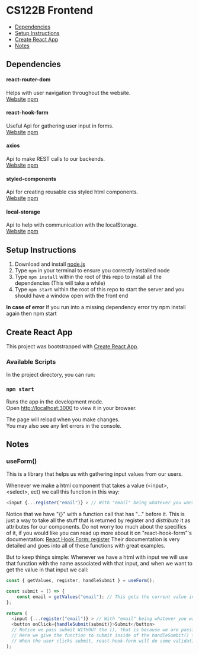 # CS122B Frontend

- [Dependencies](#dependencies)
- [Setup Instructions](#setup-instructions)
- [Create React App](#create-react-app)
- [Notes](#notes)

## Dependencies

#### react-router-dom 
Helps with user navigation throughout the website. \
[Website](https://github.com/remix-run/react-router) [npm](https://www.npmjs.com/package/react-router-dom)

#### react-hook-form
Useful Api for gathering user input in forms. \
[Website](https://react-hook-form.com) [npm](https://www.npmjs.com/package/react-hook-form)

#### axios
Api to make REST calls to our backends. \
[Website](https://axios-http.com/) [npm](https://www.npmjs.com/package/axios)

#### styled-components
Api for creating reusable css styled html components. \
[Website](https://styled-components.com/) [npm](https://www.npmjs.com/package/styled-components)

#### local-storage
Api to help with communication with the localStorage. \
[Website](https://github.com/bevacqua/local-storage) [npm](https://www.npmjs.com/package/local-storage)

## Setup Instructions
1. Download and install [node.js](https://github.com/klefstad-teaching/CS122B#javascript)
2. Type `npm` in your terminal to ensure you correctly installed node
3. Type `npm install` within the root of this repo to install all the dependencies (This will take a while)
4. Type `npm start` within the root of this repo to start the server and you should have a window open with the front end

**In case of error** If you run into a missing dependency error try npm install again then npm start


## Create React App

This project was bootstrapped with [Create React App](https://github.com/facebook/create-react-app).

### Available Scripts

In the project directory, you can run:

### `npm start`

Runs the app in the development mode.\
Open [http://localhost:3000](http://localhost:3000) to view it in your browser.

The page will reload when you make changes.\
You may also see any lint errors in the console.

## Notes

### useForm()

This is a library that helps us with gathering input values from our users.
 
Whenever we make a html component that takes a value (\<input>, \<select>, ect) we call this function in this way:
 
```javascript
<input {...register("email")} > // With "email" being whatever you want to call the input
```
 
Notice that we have "{}" with a function call that has "..." before it. This is just a way to take all the stuff that is returned by register and *distribute* it as attributes for our components. Do not worry too much about the specifics of it, if you would like you can read up more about it on "react-hook-form"'s documentation:
[React Hook Form: register](https://react-hook-form.com/api/useform/register)
Their documentation is very detailed and goes into all of these functions with great examples. 
  
But to keep things simple: Whenever we have a html with input we will use that function with the name associated with that input, and when we want to get the value in that input we call:

```javascript
const { getValues, register, handleSubmit } = useForm();

const submit = () => {
    const email = getValues("email"); // This gets the current value in the input below
};
  
return (
  <input {...register("email")} > // With "email" being whatever you want to call the input
  <button onClick={handleSubmit(submit)}>Submit</button> 
  // Notice we pass submit WITHOUT the (), that is because we are passing a refrence to it, NOT calling it.
  // Here we give the function to submit inside of the handleSumbit() function
  // When the user clicks submit, react-hook-form will do some validation first, and then call our "submit" function
);
```
